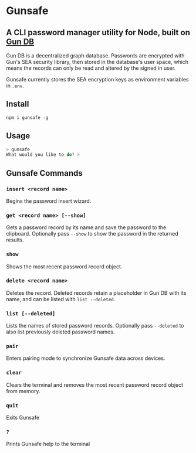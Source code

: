 # Gunsafe
## A CLI password manager utility for Node, built on [Gun DB](https://github.com/amark/gun)

Gun DB is a decentralized graph database. Passwords are encrypted with Gun's SEA security library, then stored in the database's user space, which means the records can only be read and altered by the signed in user.

Gunsafe currently stores the SEA encryption keys as environment variables in `.env`.

## Install
```js
npm i gunsafe -g
```
## Usage
```js
> gunsafe
What would you like to do? >
```

## Gunsafe Commands
### `insert <record name>`
Begins the password insert wizard.

### `get <record name> [--show]`
Gets a password record by its name and save the password to the clipboard. Optionally pass `--show` to show the password in the returned results.

### `show`
Shows the most recent password record object.

### `delete <record name>`
Deletes the record. Deleted records retain a placeholder in Gun DB with its name, and can be listed with `list --deleted`.

### `list [--deleted]`
Lists the names of stored password records. Optionally pass `--deleted` to also list previously deleted password names.

### `pair`
Enters pairing mode to synchronize Gunsafe data across devices.

### `clear`
Clears the terminal and removes the most recent password record object from memory.

### `quit`
Exits Gunsafe

### `?`
Prints Gunsafe help to the terminal